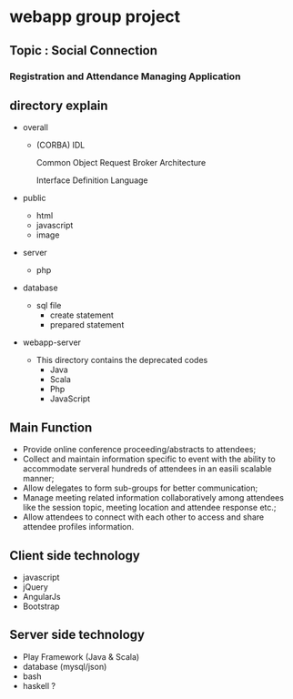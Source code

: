 # webapp group project
## Topic : Social Connection 
### Registration and Attendance Managing Application

## directory explain
 - overall
    - (CORBA) IDL

      Common Object Request Broker Architecture

      Interface Definition Language

 - public
    - html
    - javascript
    - image

 - server
    - php

 - database
    - sql file
       - create statement
       - prepared statement

 - webapp-server
    - This directory contains the deprecated codes
       - Java
       - Scala
       - Php
       - JavaScript

## Main Function
 - Provide online conference proceeding/abstracts to attendees;
 - Collect and maintain information specific to event with the ability to accommodate serveral hundreds of attendees in an easili scalable manner;
 - Allow delegates to form sub-groups for better communication;
 - Manage meeting related information collaboratively among attendees like the session topic, meeting location and attendee response etc.;
 - Allow attendees to connect with each other to access and share attendee profiles information.

## Client side technology
 - javascript
 - jQuery
 - AngularJs
 - Bootstrap

## Server side technology
 - Play Framework (Java & Scala)
 - database (mysql/json)
 - bash 
 - haskell ?
